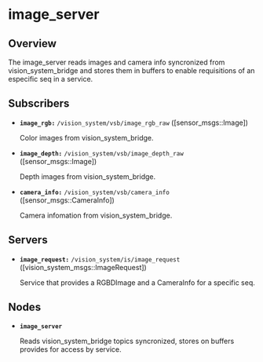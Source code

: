 # image_server
## Overview
The image_server reads images and camera info syncronized from vision_system_bridge and stores them in buffers to enable requisitions of an especific seq in a service. 
## Subscribers
* **`image_rgb:`** `/vision_system/vsb/image_rgb_raw` ([sensor_msgs::Image])

    Color images from vision_system_bridge.
    
* **`image_depth:`** `/vision_system/vsb/image_depth_raw` ([sensor_msgs::Image])

    Depth images from vision_system_bridge.

* **`camera_info:`** `/vision_system/vsb/camera_info` ([sensor_msgs::CameraInfo])
    
    Camera infomation from vision_system_bridge.

## Servers
* **`image_request:`** `/vision_system/is/image_request` ([vision_system_msgs::ImageRequest])
    
    Service that provides a RGBDImage and a CameraInfo for a specific seq.

## Nodes
* **`image_server`**

    Reads vision_system_bridge topics syncronized, stores on buffers provides for access by service.